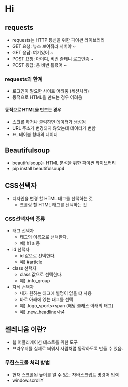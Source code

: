 # Hi
## requests
- requests는 HTTP 통신을 위한 파이썬 라이브러리 
- GET 요청: 뉴스 보여줘라 서버야 ~
- GET 응답: 여기있어 ~
- POST 요청: 아이디, 비번 줄태니 로그인좀 ~
- POST 응답: 응 비번 틀렸어 ~

### requests의 한계
- 로그인이 필요한 사이트 어려움 (세션처리)
- 동적으로 HTML을 만드는 경우 어려움

#### 동적으로 HTML을 만드는 경우
- 스크롤 하거나 클릭하면 데이터가 생성됨
- URL 주소가 변경되지 않았는데 데이터가 변함
- 표, 테이블 형태의 데이터

## Beautifulsoup
- beautifulsoup는 HTML 분석을 위한 파이썬 라이브러리
- pip install beautifulsoup4

## CSS선택자
- 디자인을 변경 할 HTML 태그를 선택하는 것
    - 크롤링 할 HTML 태그를 선택하는 것

### CSS선택자의 종류
- 태그 선택자
    - 태그의 이름으로 선택한다.
    - 예) h1 a 등
- id 선택자
    - id 값으로 선택한다.
    - 예) #article
- class 선택자
    - class 값으로 선택한다.
    - 예) .info_group
- 자식 선택자
    - 내가 원하는 태그에 별명이 없을 떄 사용
    - 바로 아래에 있는 태그를 선택
    - 예) .logo_sports>span   (해당 클래스 아래의 태그)
    - 예) .new_headline>h4

## 셀레니움 이란?
- 웹 어플리케이션 테스트를 위한 도구
- 브라우저를 실제로 띄워서 사람처럼 동작하도록 만들 수 있음.

### 무한스크롤 처리 방법
- 현재 스크롤된 높이를 알 수 있는 자바스크립트 명령어 입력
- window.scrollY
